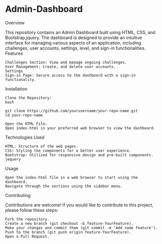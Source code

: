 # Admin-Dashboard

Overview

This repository contains an Admin Dashboard built using HTML, CSS, and Bootstrap,jquery. The dashboard is designed to provide an intuitive interface for managing various aspects of an application, including challenges, user accounts, settings, level, and sign-in functionalities.
Features

    
    Challenges Section: View and manage ongoing challenges.
    User Management: Create, and delete user accounts.
    Settings
    Sign-in Page: Secure access to the dashboard with a sign-in functionality.

Installation

    Clone the Repository:
    bash

    git clone https://github.com/yourusername/your-repo-name.git
    cd your-repo-name

    Open the HTML File:
    Open index.html in your preferred web browser to view the dashboard.

Technologies Used

    HTML: Structure of the web pages.
    CSS: Styling the components for a better user experience.
    Bootstrap: Utilized for responsive design and pre-built components.
    jequery

Usage

    Open the index.html file in a web browser to start using the dashboard.
    Navigate through the sections using the sidebar menu.

Contributing

Contributions are welcome! If you would like to contribute to this project, please follow these steps:

    Fork the repository.
    Create a new branch (git checkout -b feature-YourFeature).
    Make your changes and commit them (git commit -m 'Add some feature').
    Push to the branch (git push origin feature-YourFeature).
    Open a Pull Request.

